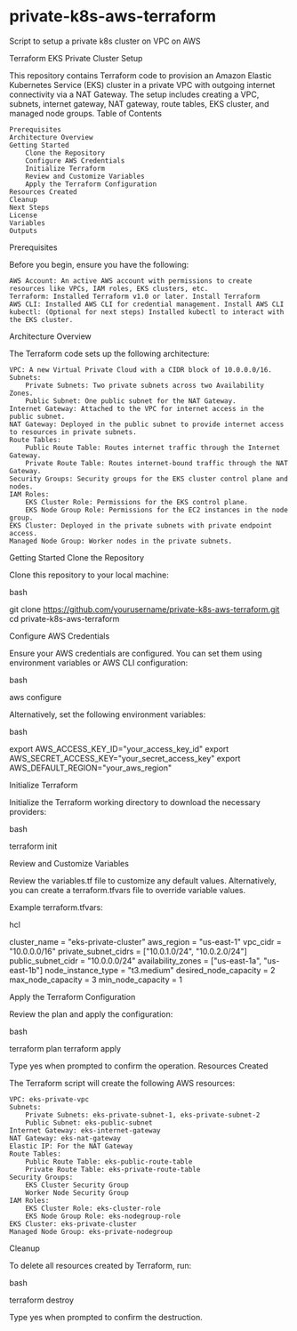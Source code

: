 # private-k8s-aws-terraform
Script to setup a private k8s cluster on VPC on AWS

Terraform EKS Private Cluster Setup

This repository contains Terraform code to provision an Amazon Elastic Kubernetes Service (EKS) cluster in a private VPC with outgoing internet connectivity via a NAT Gateway. The setup includes creating a VPC, subnets, internet gateway, NAT gateway, route tables, EKS cluster, and managed node groups.
Table of Contents

    Prerequisites
    Architecture Overview
    Getting Started
        Clone the Repository
        Configure AWS Credentials
        Initialize Terraform
        Review and Customize Variables
        Apply the Terraform Configuration
    Resources Created
    Cleanup
    Next Steps
    License
    Variables
    Outputs

Prerequisites

Before you begin, ensure you have the following:

    AWS Account: An active AWS account with permissions to create resources like VPCs, IAM roles, EKS clusters, etc.
    Terraform: Installed Terraform v1.0 or later. Install Terraform
    AWS CLI: Installed AWS CLI for credential management. Install AWS CLI
    kubectl: (Optional for next steps) Installed kubectl to interact with the EKS cluster.

Architecture Overview

The Terraform code sets up the following architecture:

    VPC: A new Virtual Private Cloud with a CIDR block of 10.0.0.0/16.
    Subnets:
        Private Subnets: Two private subnets across two Availability Zones.
        Public Subnet: One public subnet for the NAT Gateway.
    Internet Gateway: Attached to the VPC for internet access in the public subnet.
    NAT Gateway: Deployed in the public subnet to provide internet access to resources in private subnets.
    Route Tables:
        Public Route Table: Routes internet traffic through the Internet Gateway.
        Private Route Table: Routes internet-bound traffic through the NAT Gateway.
    Security Groups: Security groups for the EKS cluster control plane and nodes.
    IAM Roles:
        EKS Cluster Role: Permissions for the EKS control plane.
        EKS Node Group Role: Permissions for the EC2 instances in the node group.
    EKS Cluster: Deployed in the private subnets with private endpoint access.
    Managed Node Group: Worker nodes in the private subnets.

Getting Started
Clone the Repository

Clone this repository to your local machine:

bash

git clone https://github.com/yourusername/private-k8s-aws-terraform.git
cd private-k8s-aws-terraform

Configure AWS Credentials

Ensure your AWS credentials are configured. You can set them using environment variables or AWS CLI configuration:

bash

aws configure

Alternatively, set the following environment variables:

bash

export AWS_ACCESS_KEY_ID="your_access_key_id"
export AWS_SECRET_ACCESS_KEY="your_secret_access_key"
export AWS_DEFAULT_REGION="your_aws_region"

Initialize Terraform

Initialize the Terraform working directory to download the necessary providers:

bash

terraform init

Review and Customize Variables

Review the variables.tf file to customize any default values. Alternatively, you can create a terraform.tfvars file to override variable values.

Example terraform.tfvars:

hcl

cluster_name          = "eks-private-cluster"
aws_region            = "us-east-1"
vpc_cidr              = "10.0.0.0/16"
private_subnet_cidrs  = ["10.0.1.0/24", "10.0.2.0/24"]
public_subnet_cidr    = "10.0.0.0/24"
availability_zones    = ["us-east-1a", "us-east-1b"]
node_instance_type    = "t3.medium"
desired_node_capacity = 2
max_node_capacity     = 3
min_node_capacity     = 1

Apply the Terraform Configuration

Review the plan and apply the configuration:

bash

terraform plan
terraform apply

Type yes when prompted to confirm the operation.
Resources Created

The Terraform script will create the following AWS resources:

    VPC: eks-private-vpc
    Subnets:
        Private Subnets: eks-private-subnet-1, eks-private-subnet-2
        Public Subnet: eks-public-subnet
    Internet Gateway: eks-internet-gateway
    NAT Gateway: eks-nat-gateway
    Elastic IP: For the NAT Gateway
    Route Tables:
        Public Route Table: eks-public-route-table
        Private Route Table: eks-private-route-table
    Security Groups:
        EKS Cluster Security Group
        Worker Node Security Group
    IAM Roles:
        EKS Cluster Role: eks-cluster-role
        EKS Node Group Role: eks-nodegroup-role
    EKS Cluster: eks-private-cluster
    Managed Node Group: eks-private-nodegroup

Cleanup

To delete all resources created by Terraform, run:

bash

terraform destroy

Type yes when prompted to confirm the destruction.
